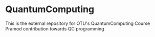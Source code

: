 # QuantumComputing
This is the external repository for OTU's QuantumComputing Course 
Pramod contribution towards QC programming
